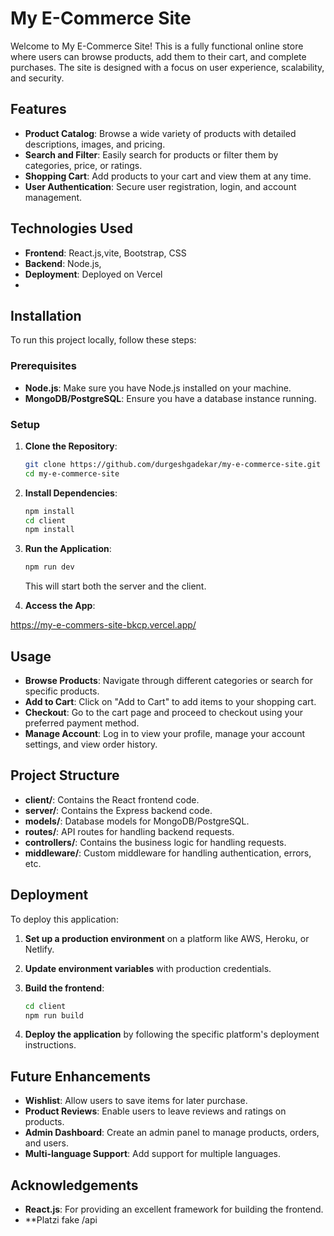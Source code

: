 # My E-Commerce Site

Welcome to My E-Commerce Site! This is a fully functional online store where users can browse products, add them to their cart, and complete purchases. The site is designed with a focus on user experience, scalability, and security.

## Features

- **Product Catalog**: Browse a wide variety of products with detailed descriptions, images, and pricing.
- **Search and Filter**: Easily search for products or filter them by categories, price, or ratings.
- **Shopping Cart**: Add products to your cart and view them at any time.
- **User Authentication**: Secure user registration, login, and account management.

## Technologies Used

- **Frontend**: React.js,vite, Bootstrap, CSS
- **Backend**: Node.js,
- **Deployment**: Deployed on Vercel
- 

## Installation

To run this project locally, follow these steps:

### Prerequisites

- **Node.js**: Make sure you have Node.js installed on your machine.
- **MongoDB/PostgreSQL**: Ensure you have a database instance running.

### Setup

1. **Clone the Repository**:

    ```bash
    git clone https://github.com/durgeshgadekar/my-e-commerce-site.git
    cd my-e-commerce-site
    ```

2. **Install Dependencies**:

    ```bash
    npm install
    cd client
    npm install
    ```


4. **Run the Application**:

    ```bash
    npm run dev
    ```

    This will start both the server and the client.

5. **Access the App**:

  https://my-e-commers-site-bkcp.vercel.app/
  
## Usage

- **Browse Products**: Navigate through different categories or search for specific products.
- **Add to Cart**: Click on "Add to Cart" to add items to your shopping cart.
- **Checkout**: Go to the cart page and proceed to checkout using your preferred payment method.
- **Manage Account**: Log in to view your profile, manage your account settings, and view order history.

## Project Structure

- **client/**: Contains the React frontend code.
- **server/**: Contains the Express backend code.
- **models/**: Database models for MongoDB/PostgreSQL.
- **routes/**: API routes for handling backend requests.
- **controllers/**: Contains the business logic for handling requests.
- **middleware/**: Custom middleware for handling authentication, errors, etc.

## Deployment

To deploy this application:

1. **Set up a production environment** on a platform like AWS, Heroku, or Netlify.
2. **Update environment variables** with production credentials.
3. **Build the frontend**:

    ```bash
    cd client
    npm run build
    ```

4. **Deploy the application** by following the specific platform's deployment instructions.

## Future Enhancements

- **Wishlist**: Allow users to save items for later purchase.
- **Product Reviews**: Enable users to leave reviews and ratings on products.
- **Admin Dashboard**: Create an admin panel to manage products, orders, and users.
- **Multi-language Support**: Add support for multiple languages.


## Acknowledgements

- **React.js**: For providing an excellent framework for building the frontend.
- **Platzi fake /api 


